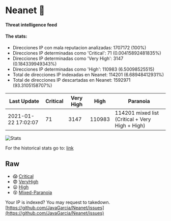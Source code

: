 # Neanet :hocho:
#### Threat intelligence feed
#### The stats:

- Direcciones IP con mala reputacion analizadas: 1707172 (100%)
- Direcciones IP determinadas como 'Critical':  71 (0.00415892481835%)
- Direcciones IP determinadas como 'Very High':  3147 (0.184339949343%)
- Direcciones IP determinadas como 'High':  110983 (6.50098525515)
- Total de direcciones IP indexadas en Neanet:  114201 (6.68948412931%)
- Total de direcciones IP descartadas en Neanet:  1592971 (93.3105158707%)

| Last Update | Critical | Very High | High | Paranoia |
| --- | --- | --- | --- | --- |
| 2021-01-22 17:02:07 | 71 | 3147 | 110983 | 114201 mixed list (Critical + Very High + High)|

![Stats](https://docs.google.com/spreadsheets/d/e/2PACX-1vSnaNMIXVabIpDJjufMlzH7poXnshF3mgd8Is1g9ytUEzVsP5my4Trn8f-xkoLLQ38xpL3HtmUexLo6/pubchart?oid=501124687&format=image)

For the historical stats go to: [link](/stats.csv)
## Raw
- :scream: [Critical](https://raw.githubusercontent.com/JavaGarcia/Neanet/master/blacklists/neanet_critical.txt)
- :fearful: [VeryHigh](https://raw.githubusercontent.com/JavaGarcia/Neanet/master/blacklists/neanet_veryHigh.txtt)
- :frowning: [High](https://raw.githubusercontent.com/JavaGarcia/Neanet/master/blacklists/neanet_high.txt)
- :dizzy_face: [Mixed-Paranoia](https://raw.githubusercontent.com/JavaGarcia/Neanet/master/blacklists/neanet_all.txt)


Your IP is indexed? You may request to takedown. [https://github.com/JavaGarcia/Neanet/issues](https://github.com/JavaGarcia/Neanet/issues)






































































































































































































































































































































































































































































































































































































































































































































































































































































































































































































































































































































































































































































































































































































































































































































































































































































































































































































































































































































































































































































































































































































































































































































































































































































































































































































































































































































































































































































































































































































































































































































































































































































































































































































































































































































































































































































































































































































































